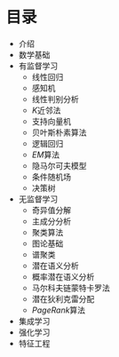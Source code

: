 # 目录

* 介绍
* 数学基础
* 有监督学习
  * 线性回归
  * 感知机
  * 线性判别分析
  * $K$近邻法
  * 支持向量机
  * 贝叶斯朴素算法
  * 逻辑回归
  * $EM$算法
  * 隐马尔可夫模型
  * 条件随机场
  * 决策树
* 无监督学习
  * 奇异值分解
  * 主成分分析
  * 聚类算法
  * 图论基础
  * 谱聚类
  * 潜在语义分析
  * 概率潜在语义分析
  * 马尔科夫链蒙特卡罗法
  * 潜在狄利克雷分配
  * $PageRank$算法
* 集成学习
* 强化学习
* 特征工程

